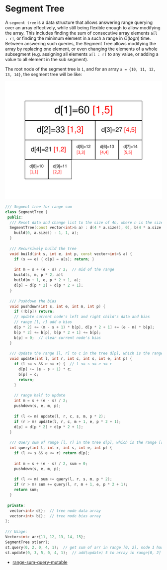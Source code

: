 # Segment Tree

A `segment tree` is a data structure that allows answering range querying over an array effectively, while still being flexible enough to allow modifying the array. This includes finding the sum of consecutive array elements `a[l : r]`, or finding the minimum element in a such a range in $O(log n)$ time. Between answering such queries, the Segment Tree allows modifying the array by replacing one element, or even changing the elements of a whole subsegment (e.g. assigning all elements `a[l : r]` to any value, or adding a value to all element in the sub segment).

The root node of the segment tree is `1`, and for an array `a = {10, 11, 12, 13, 14}`, the segment tree will be like:

![segment tree](images/segtree.svg)

```C++
/// Segment tree for range sum
class SegmentTree {
 public:
  /// Reset data and change list to the size of 4n, where n is the size of array
  SegmentTree(const vector<int>& a) : d(4 * a.size(), 0), b(4 * a.size(), 0) {
    build(0, a.size() - 1, 1, a);
  }

  /// Recursively build the tree
  void build(int s, int e, int p, const vector<int>& a) {
    if (s == e) { d[p] = a[s]; return; }

    int m = s + (e - s) / 2;  // mid of the range
    build(s, m, p * 2, a)t
    build(m + 1, e, p * 2 + 1, a);
    d[p] = d[p * 2] + d[p * 2 + 1];
  }

  /// Pushdown the bias
  void pushdown(int s, int e, int m, int p) {
    if (!b[p]) return;
    // update current node's left and right child's data and bias
    // range [l, r] add a bias
    d[p * 2] += (m - s + 1) * b[p], d[p * 2 + 1] += (e - m) * b[p];
    b[p * 2] += b[p], b[p * 2 + 1] += b[p];
    b[p] = 0;  // clear current node's bias
  }

  /// Update the range [l, r] to c in the tree d[p], which is the range [s, e]
  void update(int l, int r, int c, int s, int e, int p) {
    if (l <= s && e <= r) {  // l <= s <= e <= r
      d[p] += (e - s + 1) * c;
      b[p] = c;
      return;
    }

    // range half to update
    int m = s + (e - s) / 2;
    pushdown(s, e, m, p);

    if (l <= m) update(l, r, c, s, m, p * 2);
    if (r > m) update(l, r, c, m + 1, e, p * 2 + 1);
    d[p] = d[p * 2] + d[p * 2 + 1];
  }

  /// Query sum of range [l, r] in the tree d[p], which is the range [s, e]
  int query(int l, int r, int s, int e, int p) {
    if (l <= s && e <= r) return d[p];

    int m = s + (e - s) / 2, sum = 0;
    pushdown(s, e, m, p);

    if (l <= m) sum += query(l, r, s, m, p * 2);
    if (r > m) sum += query(l, r, m + 1, e, p * 2 + 1);
    return sum;
  }

 private:
  vector<int> d{};  // tree node data array
  vector<int> b{};  // tree node bias array
};

/// Usage:
Vector<int> arr{11, 12, 13, 14, 15};
SegmentTree st{arr};
st.query(0, 2, 0, 4, 1);  // get sum of arr in range [0, 2], node 1 has range [0, 4]
st.update(0, 3, 5, 0, 4, 1);  // add(update) 5 to array in range[0, 2]
```

- [range-sum-query-mutable](https://leetcode-cn.com/problems/range-sum-query-mutable/)
